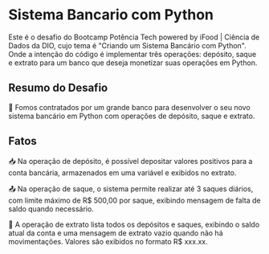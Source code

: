 # Sistema Bancario com Python

Este é o desafio do Bootcamp Potência Tech powered by iFood | Ciência de Dados da DIO, cujo tema é "Criando um Sistema Bancário com Python". Onde a intenção do código é implementar três operações: depósito, saque e extrato para um banco que deseja monetizar suas operações em Python.

## Resumo do Desafio

🏦 Fomos contratados por um grande banco para desenvolver o seu novo sistema bancário em Python com operações de depósito, saque e extrato.

## Fatos

📥 Na operação de depósito, é possível depositar valores positivos para a conta bancária, armazenados em uma variável e exibidos no extrato.

📤 Na operação de saque, o sistema permite realizar até 3 saques diários, com limite máximo de R$ 500,00 por saque, exibindo mensagem de falta de saldo quando necessário.

🧾 A operação de extrato lista todos os depósitos e saques, exibindo o saldo atual da conta e uma mensagem de extrato vazio quando não há movimentações. Valores são exibidos no formato R$ xxx.xx.
